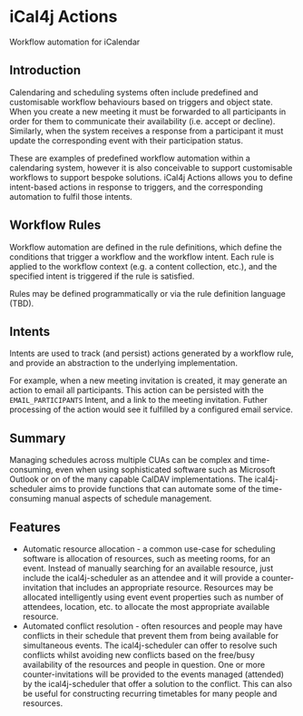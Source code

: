 # iCal4j Actions

Workflow automation for iCalendar

## Introduction

Calendaring and scheduling systems often include predefined and customisable workflow behaviours based on triggers and
object state. When you create a new meeting it must be forwarded to all participants in order for them
to communicate their availability (i.e. accept or decline). Similarly, when the system receives a response from a
participant it must update the corresponding event with their participation status.

These are examples of predefined workflow automation within a calendaring system, however it is also conceivable to
support customisable workflows to support bespoke solutions. iCal4j Actions allows you to define intent-based actions
in response to triggers, and the corresponding automation to fulfil those intents.

## Workflow Rules

Workflow automation are defined in the rule definitions, which define the conditions that trigger a workflow and the
workflow intent. Each rule is applied to the workflow context (e.g. a content collection, etc.), and the specified
intent is triggered if the rule is satisfied.

Rules may be defined programmatically or via the rule definition language (TBD).

## Intents

Intents are used to track (and persist) actions generated by a workflow rule, and provide an abstraction to the underlying
implementation. 

For example, when a new meeting invitation is created, it may generate an action to email all participants.
This action can be persisted with the `EMAIL_PARTICIPANTS` Intent, and a link to the meeting invitation. Futher processing
of the action would see it fulfilled by a configured email service.



## Summary

Managing schedules across multiple CUAs can be complex and time-consuming, even when using sophisticated software such as Microsoft Outlook or on of the many capable CalDAV implementations. The ical4j-scheduler aims to provide functions that can automate some of the time-consuming manual aspects of schedule management.

## Features

* Automatic resource allocation - a common use-case for scheduling software is allocation of resources, such as meeting rooms, for an event. Instead of manually searching for an available resource, just include the ical4j-scheduler as an attendee and it will provide a counter-invitation that includes an appropriate resource. Resources may be allocated intelligently using event event properties such as number of attendees, location, etc. to allocate the most appropriate available resource.
* Automated conflict resolution - often resources and people may have conflicts in their schedule that prevent them from being available for simultaneous events. The ical4j-scheduler can offer to resolve such conflicts whilst avoiding new conflicts based on the free/busy availability of the resources and people in question. One or more counter-invitations will be provided to the events managed (attended) by the ical4j-scheduler that offer a solution to the conflict. This can also be useful for constructing recurring timetables for many people and resources.
